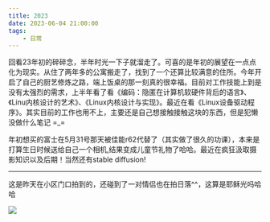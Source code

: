 ```yaml
---
title: 2023
date: 2023-06-04 21:00:00
tags:
    - 日常
---
```


回看23年初的碎碎念，半年时光一下子就溜走了。可喜的是年初的展望在一点点化为现实。从住了两年多的公寓搬走了，找到了一个还算比较满意的住所。今年开启了自己的厨艺修炼之路，端上饭桌的那一刻真的很幸福。目前对工作技能上到是没有太强烈的需求，上半年看了看《编码：隐匿在计算机软硬件背后的语言》、《Linu内核设计的艺术》、《Linux内核设计与实现》。最近在看《Linux设备驱动程序》。其实目前的工作也用不上，主要还是自己想接触接触这块的东西，但是犯懒没做什么笔记 =_=


年初想买的富士在5月31号那天被佳能r62代替了（其实做了很久的功课），本来是打算生日时候送给自己一个相机,结果变成儿童节礼物了哈哈。最近在疯狂汲取摄影知识以及后期！当然还有stable diffusion!

---

这是昨天在小区门口拍到的，还碰到了一对情侣也在拍日落^^，这算是耶稣光吗哈哈

![](../photos/src/daily/5Y4A0045.JPG)
